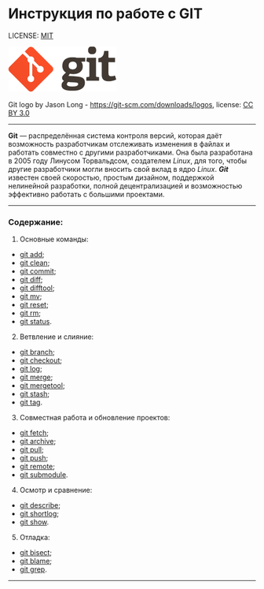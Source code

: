 # Инструкция по работе с GIT

LICENSE: [MIT](./license.md)


![gitlogo](./assets/gitlogo.png)

Git logo by Jason Long - https://git-scm.com/downloads/logos, 
license: [CC BY 3.0](https://creativecommons.org/license/by/3.0/)


---

**Git** — распределённая система контроля версий, которая даёт возможность разработчикам отслеживать изменения в файлах и работать совместно с другими разработчиками. Она была разработана в 2005 году Линусом Торвальдсом, создателем *Linux*, для того, чтобы другие разработчики могли вносить свой вклад в ядро *Linux*. ***Git*** известен своей скоростью, простым дизайном, поддержкой нелинейной разработки, полной децентрализацией и возможностью эффективно работать с большими проектами.

---

### Содержание:
1. Основные команды:

* [git add](./basic-commands/add.md);
* [git clean](./basic-commands/clean.md);
* [git commit](./basic-commands/commit.md);
* [git diff](./basic-commands/diff.md);
* [git difftool](./basic-commands/difftool.md);
* [git mv](./basic-commands/mv.md);
* [git reset](./basic-commands/reset.md);
* [git rm](./basic-commands/rm.md);
* [git status](./basic-commands/status.md).

 2. Ветвление и слияние:

* [git branch](./branchin-and-merger/branch.md);
* [git checkout](./branchin-and-merger/checkout.md);
* [git log](./branchin-and-merger/log.md);
* [git merge](./branchin-and-merger/merge.md);
* [git mergetool](./branchin-and-merger/mergetool.md);
* [git stash](./branchin-and-merger/stash.md);
* [git tag](./branchin-and-merger/tag.md).

3. Совместная работа и обновление проектов:

* [git fetch](./updates-and-joint-work/fetch.md);
* [git archive](./updates-and-joint-work/archive.md);
* [git pull](./updates-and-joint-work/pull.md);
* [git push](./updates-and-joint-work/push.md);
* [git remote](./updates-and-joint-work/remote.md);
* [git submodule](./updates-and-joint-work/submodule.md).

4. Осмотр и сравнение:

* [git describe](./inspection-and-comparison/describe.md);
* [git shortlog](./inspection-and-comparison/shortlog.md);
* [git show](./inspection-and-comparison/show.md).

5. Отладка:

* [git bisect](./debug/bisect.md);
* [git blame](./debug/blame.md);
* [git grep](./debug/grep.md).

---

